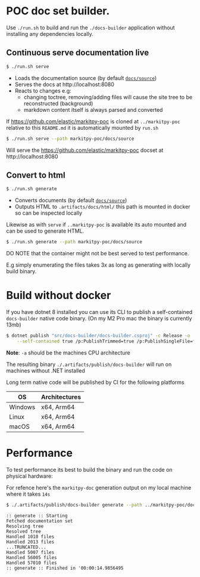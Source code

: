 # POC doc set builder. 


Use `./run.sh` to build and run the `./docs-builder` application without installing any dependencies locally.


## Continuous serve documentation live

```bash
$ ./run.sh serve
```

- Loads the documentation source (by default [`docs/source`](docs/source))
- Serves the docs at http://localhost:8080
- Reacts to changes e.g:
  - changing toctree, removing/adding files will cause the site tree to be reconstructed (background)
  - markdown content itself is always parsed and converted

If https://github.com/elastic/markitpy-poc is cloned at `../markitpy-poc` relative to this `README.md` it is automatically 
mounted by `run.sh`

```bash
$ ./run.sh serve --path markitpy-poc/docs/source
```

Will serve the https://github.com/elastic/markitpy-poc docset at http://localhost:8080

## Convert to html

```bash
$ ./run.sh generate
```

- Converts documents (by default [`docs/source`](docs/source))
- Outputs HTML to `.artifacts/docs/html/` this path is mounted in docker so can be inspected locally

Likewise as with `serve` if `..markitpy-poc` is available its auto mounted and can be used to generate HTML.

```bash
$ ./run.sh generate --path markitpy-poc/docs/source
```

DO NOTE that the container might not be best served to test performance. 

E.g simply enumerating the files takes 3x as long as generating with locally build binary.

# Build without docker

If you have dotnet 8 installed you can use its CLI to publish a self-contained `docs-builder` native code
binary. (On my M2 Pro mac the binary is currently 13mb)

```bash
$ dotnet publish "src/docs-builder/docs-builder.csproj" -c Release -o .artifacts/publish \
    --self-contained true /p:PublishTrimmed=true /p:PublishSingleFile=false /p:PublishAot=true -a arm64
```

**Note**: `-a` should be the machines CPU architecture

The resulting binary `./.artifacts/publish/docs-builder` will run on machines without .NET installed

Long term native code will be published by CI for the following platforms

| OS       | Architectures |
|----------|---------------|
| Windows	 | x64, Arm64    |
| Linux	   | x64, Arm64    |
| macOS    | 	x64, Arm64   |


# Performance

To test performance its best to build the binary and run the code on physical hardware:

For refence here's the `markitpy-doc` generation output on my local machine where it takes `14s`


```bash
$ ./.artifacts/publish/docs-builder generate --path ../markitpy-poc/docs/source/
```
```text
:: generate :: Starting
Fetched documentation set
Resolving tree
Resolved tree
Handled 1010 files
Handled 2013 files
...TRUNCATED...
Handled 5007 files
Handled 56005 files
Handled 57010 files
:: generate :: Finished in '00:00:14.9856495
```


